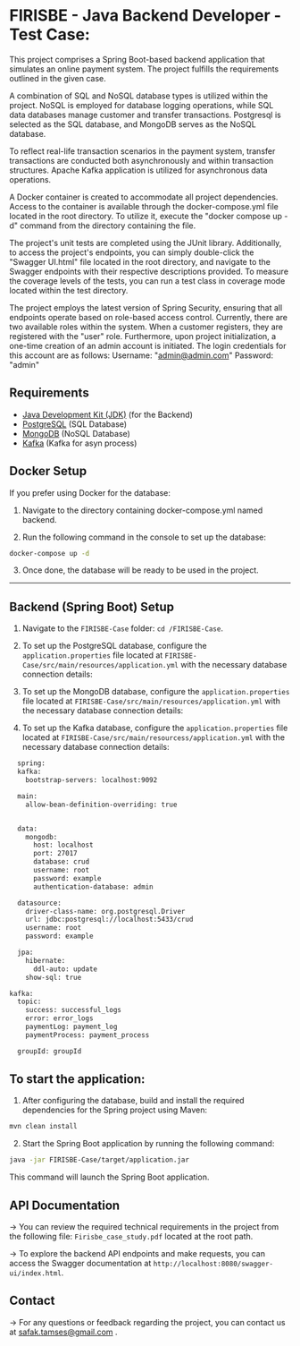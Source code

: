 # FIRISBE - Java Backend Developer - Test Case:

This project comprises a Spring Boot-based backend application that simulates an online payment system. The project fulfills the requirements outlined in the given case.

A combination of SQL and NoSQL database types is utilized within the project. NoSQL is employed for database logging operations, while SQL data databases manage customer and transfer transactions. Postgresql is selected as the SQL database, and MongoDB serves as the NoSQL database.

To reflect real-life transaction scenarios in the payment system, transfer transactions are conducted both asynchronously and within transaction structures. Apache Kafka application is utilized for asynchronous data operations.

A Docker container is created to accommodate all project dependencies. Access to the container is available through the docker-compose.yml file located in the root directory. To utilize it, execute the "docker compose up -d" command from the directory containing the file.

The project's unit tests are completed using the JUnit library. Additionally, to access the project's endpoints, you can simply double-click the "Swagger UI.html" file located in the root directory, and navigate to the Swagger endpoints with their respective descriptions provided. To measure the coverage levels of the tests, you can run a test class in coverage mode located within the test directory.

The project employs the latest version of Spring Security, ensuring that all endpoints operate based on role-based access control. Currently, there are two available roles within the system. When a customer registers, they are registered with the "user" role. Furthermore, upon project initialization, a one-time creation of an admin account is initiated. The login credentials for this account are as follows: Username: "admin@admin.com" Password: "admin"

## Requirements

- [Java Development Kit (JDK)](https://www.oracle.com/java/technologies/javase-downloads.html) (for the Backend)
- [PostgreSQL](https://www.postgresql.org/) (SQL Database)
- [MongoDB](https://www.mongodb.com/) (NoSQL Database)
- [Kafka](https://kafka.apache.org/) (Kafka for asyn process)

## Docker Setup

If you prefer using Docker for the database:

1. Navigate to the directory containing docker-compose.yml named backend.

2. Run the following command in the console to set up the database:

```bash
docker-compose up -d
```
3. Once done, the database will be ready to be used in the project.

---

## Backend (Spring Boot) Setup


1. Navigate to the `FIRISBE-Case` folder: `cd /FIRISBE-Case`.

2. To set up the PostgreSQL database, configure the `application.properties` file located at `FIRISBE-Case/src/main/resources/application.yml` with the necessary database connection details:
3. To set up the MongoDB database, configure the `application.properties` file located at `FIRISBE-Case/src/main/resources/application.yml` with the necessary database connection details:
4. To set up the Kafka database, configure the `application.properties` file located at `FIRISBE-Case/src/main/resourcess/application.yml` with the necessary database connection details:

```bash
  spring:
  kafka:
    bootstrap-servers: localhost:9092

  main:
    allow-bean-definition-overriding: true


  data:
    mongodb:
      host: localhost
      port: 27017
      database: crud
      username: root
      password: example
      authentication-database: admin

  datasource:
    driver-class-name: org.postgresql.Driver
    url: jdbc:postgresql://localhost:5433/crud
    username: root
    password: example

  jpa:
    hibernate:
      ddl-auto: update
    show-sql: true

kafka:
  topic:
    success: successful_logs
    error: error_logs
    paymentLog: payment_log
    paymentProcess: payment_process

  groupId: groupId

```

## To start the application:
1. After configuring the database, build and install the required dependencies for the Spring project using Maven:

```bash
mvn clean install
```

2. Start the Spring Boot application by running the following command:

```bash
java -jar FIRISBE-Case/target/application.jar
```

This command will launch the Spring Boot application.

## API Documentation

-> You can review the required technical requirements in the project from the following file: `Firisbe_case_study.pdf` located at the root path.

->  To explore the backend API endpoints and make requests, you can access the Swagger documentation at `http://localhost:8080/swagger-ui/index.html`.

## Contact

->  For any questions or feedback regarding the project, you can contact us at safak.tamses@gmail.com .



